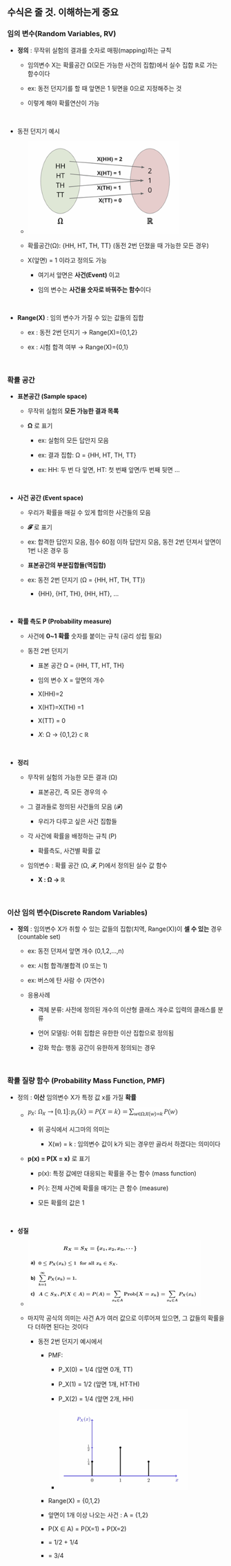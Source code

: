 ## 수식은 줄 것. 이해하는게 중요

### 임의 변수(Random Variables, RV)

- **정의** : 무작위 실험의 결과를 숫자로 매핑(mapping)하는 규칙

    - 임의변수 X는 확률공간 Ω(모든 가능한 사건의 집합)에서 실수 집합 ℝ로 가는 함수이다  
 
    - ex: 동전 던지기를 할 때 앞면은 1 뒷면을 0으로 지정해주는 것
 
    - 이렇게 해야 확률연산이 가능

<br/>

- 동전 던지기 예시
  
    - ![System Resources](../../images/Probability%20Theory%20for%20AI%20images/03-1장임의변수그림.png)
 
    - 확률공간(Ω): {HH, HT, TH, TT} (동전 2번 던졌을 때 가능한 모든 경우)
 
    - X(앞면) = 1 이라고 정의도 가능
 
        - 여기서 앞면은 **사건(Event)** 이고
     
        - 임의 변수는 **사건을 숫자로 바꿔주는 함수**이다

<br/>

- **Range(X)** : 임의 변수가 가질 수 있는 값들의 집합

    - ex : 동전 2번 던지기 → Range(X)={0,1,2}
    
    - ex : 시험 합격 여부 → Range(X)={0,1}

<br/>

### 확률 공간 

- **표본공간 (Sample space)**

    - 무작위 실험의 **모든 가능한 결과 목록**

    - **Ω** 로 표기
 
        - ex: 실험의 모든 답안지 모음
 
        - ex:  결과 집합: Ω = {HH, HT, TH, TT}

        - ex:  HH: 두 번 다 앞면, HT: 첫 번째 앞면/두 번째 뒷면 …
<br/>

- **사건 공간 (Event space)**

    - 우리가 확률을 매길 수 있게 합의한 사건들의 모음
 
    - **𝓕** 로 표기
 
    - ex: 합격한 답안지 모음, 점수 60점 이하 답안지 모음, 동전 2번 던져서 앞면이 1번 나온 경우 등 
 
    - **표본공간의 부분집합들(멱집합)**
 
    - ex: 동전 2번 던지기 (Ω = {HH, HT, TH, TT})
    
        -   {HH}, {HT, TH}, {HH, HT}, …

<br/>

- **확률 측도 P (Probability measure)**

    - 사건에 **0~1 확률** 숫자를 붙이는 규칙 (공리 성립 필요)
 
    - 동전 2번 던지기
        
        - 표본 공간 Ω = {HH, TT, HT, TH}
       
        - 임의 변수 X = 앞면의 개수
       
        - X(HH)=2
       
        - X(HT)=X(TH) =1

        - X(TT) = 0

        - 𝑋:	Ω → {0,1,2} ⊂ ℝ

<br/>

- **정리**

    - 무작위 실험의 가능한 모든 결과 (Ω)

        - 표본공간, 즉 모든 경우의 수

    - 그 결과들로 정의된 사건들의 모음 (𝓕)

         - 우리가 다루고 싶은 사건 집합들

    - 각 사건에 확률을 배정하는 규칙 (P)

        - 확률측도, 사건별 확률 값

    - 임의변수 : 확률 공간 (Ω, 𝓕, P)에서 정의된 실수 값 함수
 
        - **X : Ω → ℝ**

<br/>

### 이산 임의 변수(Discrete Random Variables)

- **정의** :  임의변수 X가 취할 수 있는 값들의 집합(치역, Range(X))이 **셀 수 있는** 경우(countable set)

    - ex: 동전 던져서 앞면 개수 (0,1,2,…,n)

    - ex: 시험 합격/불합격 (0 또는 1)

    - ex: 버스에 탄 사람 수 (자연수)
 
    - 응용사례
 
        -  객체 분류: 사전에 정의된 개수의 이산형 클래스 개수로 입력의 클래스를 분류
    
        -  언어 모델링: 어휘 집합은 유한한 이산 집합으로 정의됨
      
        -  강화 학습: 행동 공간이 유한하게 정의되는 경우

<br/>

### 확률 질량 함수 (Probability Mass Function, PMF)

- 정의 : **이산** 임의변수 X가 특정 값 x를 가질 **확률**

    - ![System Resources](../../images/Probability%20Theory%20for%20AI%20images/03-1장PMF공식.png)
 
        - 위 공식에서 시그마의 의미는
     
            - X(w) = k : 임의변수 값이 k가 되는 경우만 골라서 하겠다는 의미이다

    - **p(x) = P(X = x)** 로 표기
 
        - p(x): 특정 값에만 대응되는 확률을 주는 함수 (mass function)
     
        - P(·): 전체 사건에 확률을 매기는 큰 함수 (measure)
     
        - 모든 확률의 값은 1

<br/>

- **성질**

    - ![System Resources](../../images/Probability%20Theory%20for%20AI%20images/03-1장PMF성질.png)
 
    - 마지막 공식의 의미는 사건 A가 여러 값으로 이루어져 있으면, 그 값들의 확률을 다 더하면 된다는 것이다
 
        - 동전 2번 던지기 예시에서
     
            - PMF:

                - P_X(0) = 1/4 (앞면 0개, TT)

                - P_X(1) = 1/2 (앞면 1개, HT·TH)

                - P_X(2) = 1/4 (앞면 2개, HH)
             
                - ![System Resources](../../images/Probability%20Theory%20for%20AI%20images/03-1장동전던지기그래프.png) 
             
            - Range(X) = {0,1,2}

            - 앞면이 1개 이상 나오는 사건 : A = {1,2}
         
            - P(X ∈ A) = P(X=1) + P(X=2)

            - = 1/2 + 1/4

            - = 3/4

















































































